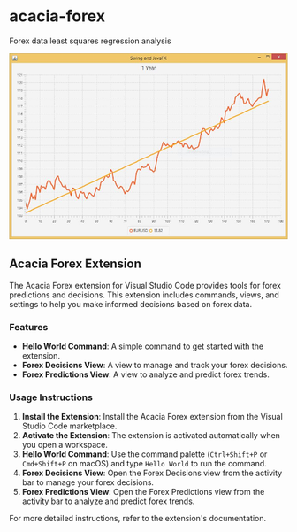 # acacia-forex
Forex data least squares regression analysis 

![Forex least squares regression analysis](./EURUSD1Year.JPG)

## Acacia Forex Extension

The Acacia Forex extension for Visual Studio Code provides tools for forex predictions and decisions. This extension includes commands, views, and settings to help you make informed decisions based on forex data.

### Features

- **Hello World Command**: A simple command to get started with the extension.
- **Forex Decisions View**: A view to manage and track your forex decisions.
- **Forex Predictions View**: A view to analyze and predict forex trends.

### Usage Instructions

1. **Install the Extension**: Install the Acacia Forex extension from the Visual Studio Code marketplace.
2. **Activate the Extension**: The extension is activated automatically when you open a workspace.
3. **Hello World Command**: Use the command palette (`Ctrl+Shift+P` or `Cmd+Shift+P` on macOS) and type `Hello World` to run the command.
4. **Forex Decisions View**: Open the Forex Decisions view from the activity bar to manage your forex decisions.
5. **Forex Predictions View**: Open the Forex Predictions view from the activity bar to analyze and predict forex trends.

For more detailed instructions, refer to the extension's documentation.
